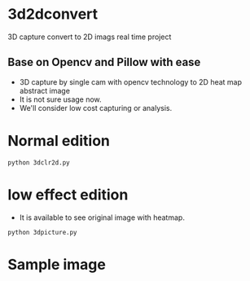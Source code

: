 # 3d2dconvert
3D capture convert to 2D imags real time project

## Base on Opencv and Pillow with ease
- 3D capture by single cam with opencv technology to 2D heat map abstract image
- It is not sure usage now.
- We'll consider low cost capturing or analysis.

# Normal edition
```
python 3dclr2d.py
```

# low effect edition 
- It is available to see original image with heatmap.

```
python 3dpicture.py

```

# Sample image
